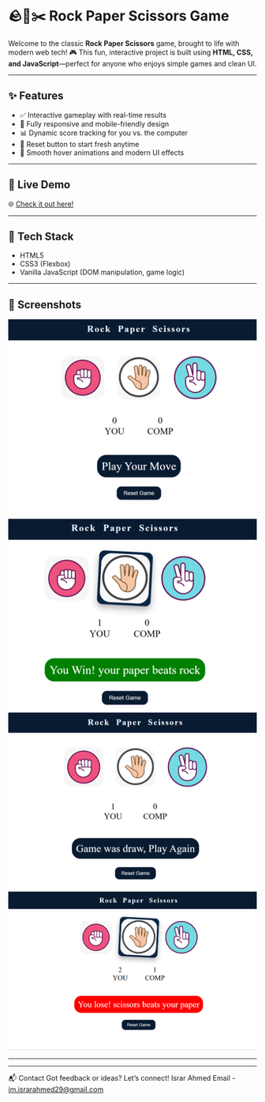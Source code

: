 # 🪨📄✂️ Rock Paper Scissors Game

Welcome to the classic **Rock Paper Scissors** game, brought to life with modern web tech! 🎮 
This fun, interactive project is built using **HTML, CSS, and JavaScript**—perfect for anyone who enjoys simple games and clean UI.

---

## ✨ Features

- ✅ Interactive gameplay with real-time results
- 📱 Fully responsive and mobile-friendly design
- 📊 Dynamic score tracking for you vs. the computer
- 🔁 Reset button to start fresh anytime
- 🎨 Smooth hover animations and modern UI effects

---

## 🚀 Live Demo

🌐 [Check it out here!](https://israr29.github.io/rock-paper-scissors-game/) 

---

## 🧰 Tech Stack

- HTML5
- CSS3 (Flexbox)
- Vanilla JavaScript (DOM manipulation, game logic)

---

## 📸 Screenshots

![Rock Paper Scissors Preview](screenshots/screenshot-1.png)
![User Win Preview](screenshots/screenshot-2.png)
![Game Draw Preview](screenshots/screenshot-3.png)
![Computer Wins Preview](screenshots/screenshot-4.png)


---




---

📬 Contact
Got feedback or ideas? Let’s connect!
Israr Ahmed
Email - im.israrahmed29@gmail.com









